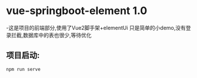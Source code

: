 # vue-springboot-element 1.0
  -这是项目的前端部分,使用了Vue2脚手架+elementUi
  只是简单的小demo,没有登录拦截,数据库中的表也很少,等待优化

## 项目启动:
```
npm run serve
```


